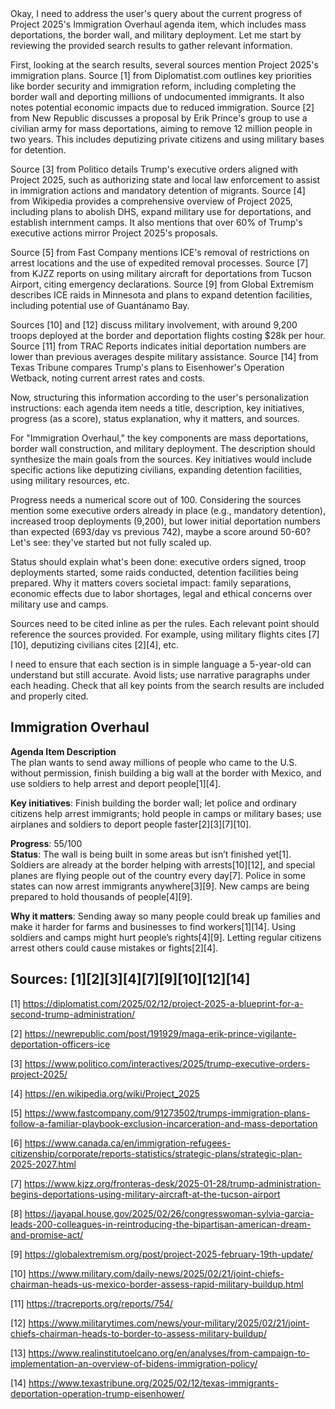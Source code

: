 <think>
Okay, I need to address the user's query about the current progress of Project 2025's Immigration Overhaul agenda item, which includes mass deportations, the border wall, and military deployment. Let me start by reviewing the provided search results to gather relevant information.

First, looking at the search results, several sources mention Project 2025's immigration plans. Source [1] from Diplomatist.com outlines key priorities like border security and immigration reform, including completing the border wall and deporting millions of undocumented immigrants. It also notes potential economic impacts due to reduced immigration. Source [2] from New Republic discusses a proposal by Erik Prince's group to use a civilian army for mass deportations, aiming to remove 12 million people in two years. This includes deputizing private citizens and using military bases for detention.

Source [3] from Politico details Trump's executive orders aligned with Project 2025, such as authorizing state and local law enforcement to assist in immigration actions and mandatory detention of migrants. Source [4] from Wikipedia provides a comprehensive overview of Project 2025, including plans to abolish DHS, expand military use for deportations, and establish internment camps. It also mentions that over 60% of Trump's executive actions mirror Project 2025's proposals.

Source [5] from Fast Company mentions ICE's removal of restrictions on arrest locations and the use of expedited removal processes. Source [7] from KJZZ reports on using military aircraft for deportations from Tucson Airport, citing emergency declarations. Source [9] from Global Extremism describes ICE raids in Minnesota and plans to expand detention facilities, including potential use of Guantánamo Bay.

Sources [10] and [12] discuss military involvement, with around 9,200 troops deployed at the border and deportation flights costing $28k per hour. Source [11] from TRAC Reports indicates initial deportation numbers are lower than previous averages despite military assistance. Source [14] from Texas Tribune compares Trump's plans to Eisenhower's Operation Wetback, noting current arrest rates and costs.

Now, structuring this information according to the user's personalization instructions: each agenda item needs a title, description, key initiatives, progress (as a score), status explanation, why it matters, and sources.

For "Immigration Overhaul," the key components are mass deportations, border wall construction, and military deployment. The description should synthesize the main goals from the sources. Key initiatives would include specific actions like deputizing civilians, expanding detention facilities, using military resources, etc.

Progress needs a numerical score out of 100. Considering the sources mention some executive orders already in place (e.g., mandatory detention), increased troop deployments (9,200), but lower initial deportation numbers than expected (693/day vs previous 742), maybe a score around 50-60? Let's see: they've started but not fully scaled up.

Status should explain what's been done: executive orders signed, troop deployments started, some raids conducted, detention facilities being prepared. Why it matters covers societal impact: family separations, economic effects due to labor shortages, legal and ethical concerns over military use and camps.

Sources need to be cited inline as per the rules. Each relevant point should reference the sources provided. For example, using military flights cites [7][10], deputizing civilians cites [2][4], etc.

I need to ensure that each section is in simple language a 5-year-old can understand but still accurate. Avoid lists; use narrative paragraphs under each heading. Check that all key points from the search results are included and properly cited.
</think>

**Immigration Overhaul**  
---  
**Agenda Item Description**  
The plan wants to send away millions of people who came to the U.S. without permission, finish building a big wall at the border with Mexico, and use soldiers to help arrest and deport people[1][4].  

**Key initiatives**: Finish building the border wall; let police and ordinary citizens help arrest immigrants; hold people in camps or military bases; use airplanes and soldiers to deport people faster[2][3][7][10].  

**Progress**: 55/100  
**Status**: The wall is being built in some areas but isn’t finished yet[1]. Soldiers are already at the border helping with arrests[10][12], and special planes are flying people out of the country every day[7]. Police in some states can now arrest immigrants anywhere[3][9]. New camps are being prepared to hold thousands of people[4][9].  

**Why it matters**: Sending away so many people could break up families and make it harder for farms and businesses to find workers[1][14]. Using soldiers and camps might hurt people’s rights[4][9]. Letting regular citizens arrest others could cause mistakes or fights[2][4].  

**Sources**: [1][2][3][4][7][9][10][12][14]
---
[1] https://diplomatist.com/2025/02/12/project-2025-a-blueprint-for-a-second-trump-administration/

[2] https://newrepublic.com/post/191929/maga-erik-prince-vigilante-deportation-officers-ice

[3] https://www.politico.com/interactives/2025/trump-executive-orders-project-2025/

[4] https://en.wikipedia.org/wiki/Project_2025

[5] https://www.fastcompany.com/91273502/trumps-immigration-plans-follow-a-familiar-playbook-exclusion-incarceration-and-mass-deportation

[6] https://www.canada.ca/en/immigration-refugees-citizenship/corporate/reports-statistics/strategic-plans/strategic-plan-2025-2027.html

[7] https://www.kjzz.org/fronteras-desk/2025-01-28/trump-administration-begins-deportations-using-military-aircraft-at-the-tucson-airport

[8] https://jayapal.house.gov/2025/02/26/congresswoman-sylvia-garcia-leads-200-colleagues-in-reintroducing-the-bipartisan-american-dream-and-promise-act/

[9] https://globalextremism.org/post/project-2025-february-19th-update/

[10] https://www.military.com/daily-news/2025/02/21/joint-chiefs-chairman-heads-us-mexico-border-assess-rapid-military-buildup.html

[11] https://tracreports.org/reports/754/

[12] https://www.militarytimes.com/news/your-military/2025/02/21/joint-chiefs-chairman-heads-to-border-to-assess-military-buildup/

[13] https://www.realinstitutoelcano.org/en/analyses/from-campaign-to-implementation-an-overview-of-bidens-immigration-policy/

[14] https://www.texastribune.org/2025/02/12/texas-immigrants-deportation-operation-trump-eisenhower/